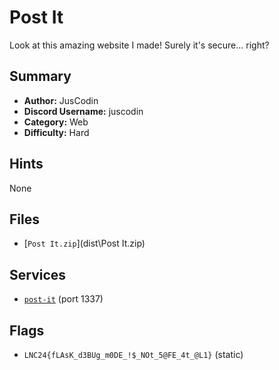 # Post It
Look at this amazing website I made! Surely it's secure... right?

## Summary
- **Author:** JusCodin
- **Discord Username:** juscodin
- **Category:** Web
- **Difficulty:** Hard

## Hints
None

## Files
- [`Post It.zip`](dist\Post It.zip)


## Services
- [`post-it`](service/post-it) (port 1337)


## Flags
- `LNC24{fLAsK_d3BUg_m0DE_!$_NOt_5@FE_4t_@L1}` (static)
